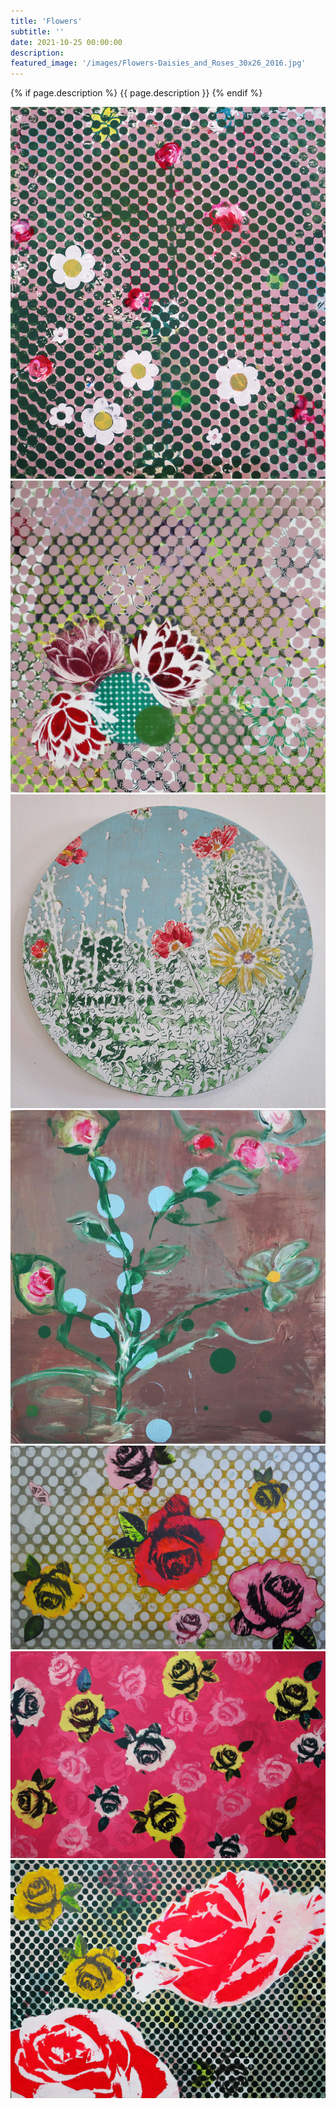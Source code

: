 ```yaml
---
title: 'Flowers'
subtitle: ''
date: 2021-10-25 00:00:00
description: 
featured_image: '/images/Flowers-Daisies_and_Roses_30x26_2016.jpg'
---
```


{% if page.description %}
{{ page.description }}
{% endif %}

<div class="gallery" data-columns="2">
    <img src="/images/Flowers-Daisies_and_Roses_30x26_2016.jpg" alt="Daisies and Roses 30x26 2016"><img src="/images/Flowers-Dots_and_Flowers_24x24_2016.jpg" alt="Dots and Flowers 24x24 2016"><img src="/images/Flowers-Garden_In_The_Round_12_2017.jpg" alt="Garden In The Round 12 2017"><img src="/images/Flowers-Happy_Day_20x18_2017.jpg" alt="Happy Day 20x18 2017"><img src="/images/Flowers-More_Roses_16x25_2018.jpg" alt="More Roses 16x25 2018"><img src="/images/Flowers-Roses_20x30_2018.jpg" alt="Roses 20x30 2018"><img src="/images/Flowers-Six_Roses_30x40_2018.jpg" alt="Six Roses 30x40 2018">
</div>
